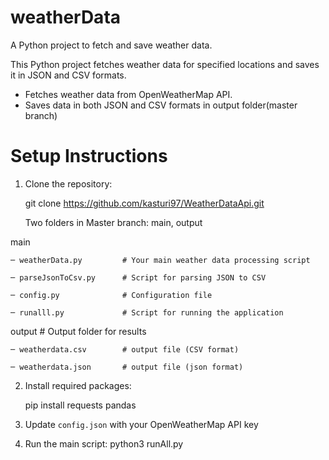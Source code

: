 # weatherData
A Python project to fetch and save weather data.

This Python project fetches weather data for specified locations and saves it in JSON and CSV formats.

- Fetches weather data from OpenWeatherMap API.
- Saves data in both JSON and CSV formats in output folder(master branch)

# Setup Instructions

1. Clone the repository:

   git clone https://github.com/kasturi97/WeatherDataApi.git

   Two folders in Master branch:  main, output
 

 main 

    ─ weatherData.py         # Your main weather data processing script

    ─ parseJsonToCsv.py      # Script for parsing JSON to CSV

    ─ config.py              # Configuration file

    ─ runalll.py             # Script for running the application

output                   # Output folder for results

    ─ weatherdata.csv        # output file (CSV format)

    ─ weatherdata.json       # output file (json format)


                                  
2. Install required packages:
 
   pip install requests pandas
 
3. Update `config.json` with your OpenWeatherMap API key

4. Run the main script:
   python3 runAll.py
